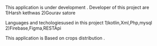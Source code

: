 This application is under development .
Developer of this project are 
1)Harsh kethwas
2)Gourav satore

Languages and techologiesused in this project
1)kotlin,Xml,Php,mysql
2)Firebase,Figma,RESTApi

This application is Based on crops distribution .
